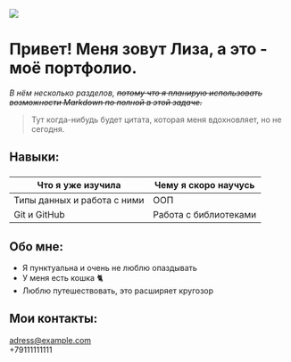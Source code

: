 
 ![](https://img.freepik.com/free-photo/interested-woman-posing-in-sunglasses_197531-13203.jpg?w=996&t=st=1666208896~exp=1666209496~hmac=c06045accd31e67a5f0db79d3b8b84c2dd326e09411a75331f9d3192f8ce7639)
# Привет! Меня зовут Лиза, а это - моё портфолио.   
*В нём несколько разделов, ~~потому что я планирую использовать возможности Markdown по полной в этой задаче.~~*


>Тут когда-нибудь будет цитата, которая меня вдохновляет,
>но не сегодня.

## **Навыки:**
  

### 
Что я уже изучилa  | Чему я скоро научусь
------------- | -------------
Типы данных и работа с ними  |  ООП
Git и GitHub  | Работа с библиотеками
  
## **Обо мне:**
* Я пунктуальна и очень не люблю опаздывать
* У меня есть кошка 🐈
* Люблю путешествовать, это расширяет кругозор 
## **Мои контакты:** 
<adress@example.com>  
+79111111111
